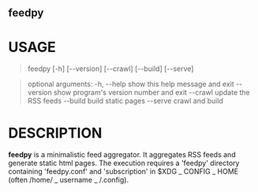 feedpy
------


USAGE
=====
> feedpy [-h] [--version] [--crawl] [--build] [--serve]

> optional arguments:
>   -h, --help  show this help message and exit
>   --version   show program's version number and exit
>   --crawl     update the RSS feeds
>   --build     build static pages
>   --serve     crawl and build


DESCRIPTION
===========
**feedpy** is a minimalistic feed aggregator. It aggregates RSS feeds and
generate static html pages. The execution requires a 'feedpy' directory
containing 'feedpy.conf' and 'subscription' in $XDG _ CONFIG _ HOME (often
/home/ _ username _ /.config).
